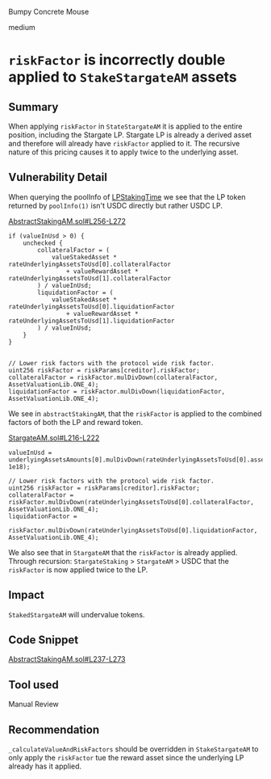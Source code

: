 Bumpy Concrete Mouse

medium

# `riskFactor` is incorrectly double applied to `StakeStargateAM` assets

## Summary

When applying `riskFactor` in `StateStargateAM` it is applied to the entire position, including the Stargate LP. Stargate LP is already a derived asset and therefore will already have `riskFactor` applied to it. The recursive nature of this pricing causes it to apply twice to the underlying asset.

## Vulnerability Detail

When querying the poolInfo of [LPStakingTime](https://basescan.org/address/0x06Eb48763f117c7Be887296CDcdfad2E4092739C#readContract) we see that the LP token returned by `poolInfo(1)` isn't USDC directly but rather USDC LP.

[AbstractStakingAM.sol#L256-L272](https://github.com/sherlock-audit/2023-12-arcadia/blob/main/accounts-v2/src/asset-modules/abstracts/AbstractStakingAM.sol#L256-L272)

    if (valueInUsd > 0) {
        unchecked {
            collateralFactor = (
                valueStakedAsset * rateUnderlyingAssetsToUsd[0].collateralFactor
                    + valueRewardAsset * rateUnderlyingAssetsToUsd[1].collateralFactor
            ) / valueInUsd;
            liquidationFactor = (
                valueStakedAsset * rateUnderlyingAssetsToUsd[0].liquidationFactor
                    + valueRewardAsset * rateUnderlyingAssetsToUsd[1].liquidationFactor
            ) / valueInUsd;
        }
    }


    // Lower risk factors with the protocol wide risk factor.
    uint256 riskFactor = riskParams[creditor].riskFactor;
    collateralFactor = riskFactor.mulDivDown(collateralFactor, AssetValuationLib.ONE_4);
    liquidationFactor = riskFactor.mulDivDown(liquidationFactor, AssetValuationLib.ONE_4);

We see in `abstractStakingAM`, that the `riskFactor` is applied to the combined factors of both the LP and reward token.

[StargateAM.sol#L216-L222](https://github.com/sherlock-audit/2023-12-arcadia/blob/main/accounts-v2/src/asset-modules/Stargate-Finance/StargateAM.sol#L216-L222)

    valueInUsd = underlyingAssetsAmounts[0].mulDivDown(rateUnderlyingAssetsToUsd[0].assetValue, 1e18);

    // Lower risk factors with the protocol wide risk factor.
    uint256 riskFactor = riskParams[creditor].riskFactor;
    collateralFactor = riskFactor.mulDivDown(rateUnderlyingAssetsToUsd[0].collateralFactor, AssetValuationLib.ONE_4);
    liquidationFactor =
        riskFactor.mulDivDown(rateUnderlyingAssetsToUsd[0].liquidationFactor, AssetValuationLib.ONE_4);

We also see that in `StargateAM` that the `riskFactor` is already applied. Through recursion: `StargateStaking` > `StargateAM` > USDC that the `riskFactor` is now applied twice to the LP.

## Impact

`StakedStargateAM` will undervalue tokens. 

## Code Snippet

[AbstractStakingAM.sol#L237-L273](https://github.com/sherlock-audit/2023-12-arcadia/blob/main/accounts-v2/src/asset-modules/abstracts/AbstractStakingAM.sol#L237-L273)

## Tool used

Manual Review

## Recommendation

`_calculateValueAndRiskFactors` should be overridden in `StakeStargateAM` to only apply the `riskFactor` tue the reward asset since the underlying LP already has it applied.
